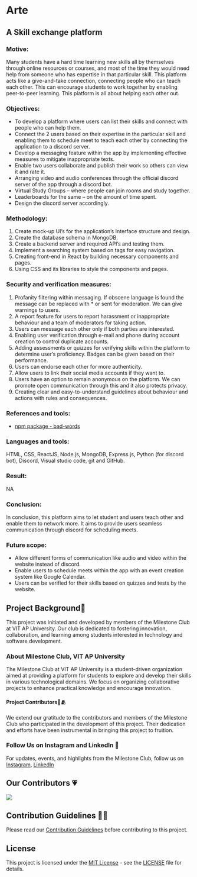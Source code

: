 # Arte

## A Skill exchange platform

### Motive:
Many students have a hard time learning new skills all by themselves through online resources or courses, and most of the time they would need help from someone who has expertise in that particular skill. This platform acts like a give-and-take connection, connecting people who can teach each other. This can encourage students to work together by enabling peer-to-peer learning. This platform is all about helping each other out.

### Objectives:
- To develop a platform where users can list their skills and connect with people who can help them.
- Connect the 2 users based on their expertise in the particular skill and enabling them to schedule meet to teach each other by connecting the application to a discord server.
- Develop a messaging feature within the app by implementing effective measures to mitigate inappropriate texts.
- Enable two users collaborate and publish their work so others can view it and rate it.
- Arranging video and audio conferences through the official discord server of the app through a discord bot.
- Virtual Study Groups – where people can join rooms and study together.
- Leaderboards for the same – on the amount of time spent.
- Design the discord server accordingly.

### Methodology:
1. Create mock-up UI’s for the application’s Interface structure and design.
2. Create the database schema in MongoDB.
3. Create a backend server and required API’s and testing them.
4. Implement a searching system based on tags for easy navigation.
5. Creating front-end in React by building necessary components and pages.
6. Using CSS and its libraries to style the components and pages.

### Security and verification measures:
1. Profanity filtering within messaging. If obscene language is found the message can be replaced with * or sent for moderation. We can give warnings to users.
2. A report feature for users to report harassment or inappropriate behaviour and a team of moderators for taking action.
3. Users can message each other only if both parties are interested.
4. Enabling user verification through e-mail and phone during account creation to control duplicate accounts.
5. Adding assessments or quizzes for verifying skills within the platform to determine user’s proficiency. Badges can be given based on their performance.
6. Users can endorse each other for more authenticity.
7. Allow users to link their social media accounts if they want to.
8. Users have an option to remain anonymous on the platform. We can promote open communication through this and it also protects privacy.
9. Creating clear and easy-to-understand guidelines about behaviour and actions with rules and consequences.

### References and tools:
- [npm package - bad-words](https://www.npmjs.com/package/bad-words)

### Languages and tools:
HTML, CSS, ReactJS, Node.js, MongoDB, Express.js, Python (for discord bot), Discord, Visual studio code, git and GitHub.

### Result:
NA

### Conclusion:
In conclusion, this platform aims to let student and users teach other and enable them to network more. It aims to provide users seamless communication through discord for scheduling meets.

### Future scope:
- Allow different forms of communication like audio and video within the website instead of discord.
- Enable users to schedule meets within the app with an event creation system like Google Calendar.
- Users can be verified for their skills based on quizzes and tests by the website.

## Project Background🌿 

This project was initiated and developed by members of the Milestone Club at VIT AP University. Our club is dedicated to fostering innovation, collaboration, and learning among students interested in technology and software development.

### About Milestone Club, VIT AP University

The Milestone Club at VIT AP University is a student-driven organization aimed at providing a platform for students to explore and develop their skills in various technological domains. We focus on organizing  collaborative projects to enhance practical knowledge and encourage innovation.

#### Project Contributors👥🫂

We extend our gratitude to the contributors and members of the Milestone Club who participated in the development of this project. Their dedication and efforts have been instrumental in bringing this project to fruition.

### Follow Us on Instagram and LinkedIn 📸

For updates, events, and highlights from the Milestone Club, follow us on [Instagram](https://www.instagram.com/milestone_club_vitap/), [LinkedIn](https://www.linkedin.com/company/the-milestone-club-vit-ap/)


<h2> Our Contributors 💗</h2>

<a href="https://github.com/nightcoder26/arte/graphs/contributors">
  <img src="https://contrib.rocks/image?repo=nightcoder26/arte&max=400&columns=20" />
</a>


## Contribution Guidelines 📝✅

Please read our [Contribution Guidelines](CONTRIBUTING.md) before contributing to this project.

## License
This project is licensed under the [MIT License](LICENSE) - see the [LICENSE](LICENSE) file for details.

